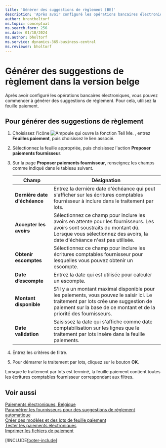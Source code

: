 ```yaml
---
title: 'Générer des suggestions de règlement [BE]'
description: 'Après avoir configuré les opérations bancaires électroniques, vous pouvez commencer à générer des suggestions de règlement. Pour cela, utilisez la feuille paiement.'
author: brentholtorf
ms.topic: conceptual
ms.search.form: 256
ms.date: 01/18/2024
ms.author: bholtorf
ms.service: dynamics-365-business-central
ms.reviewer: bholtorf
---
```


# <a name="generate-payment-suggestions-in-the-belgian-version"></a>Générer des suggestions de règlement dans la version belge

Après avoir configuré les opérations bancaires électroniques, vous pouvez commencer à générer des suggestions de règlement. Pour cela, utilisez la feuille paiement.  

## <a name="to-generate-payment-suggestions"></a>Pour générer des suggestions de règlement

1.  Choisissez l'icône ![Ampoule qui ouvre la fonction Tell Me.](../../media/ui-search/search_small.png "Dites-moi ce que vous voulez faire") , entrez **Feuilles paiement**, puis choisissez le lien associé.  
2.  Sélectionnez la feuille appropriée, puis choisissez l'action **Proposer paiements fournisseur**.  
3.  Sur la page **Proposer paiements fournisseur**, renseignez les champs comme indiqué dans le tableau suivant.  

    |Champ|Désignation|  
    |---------------------------------|---------------------------------------|  
    |**Dernière date d'échéance**|Entrez la dernière date d'échéance qui peut s'afficher sur les écritures comptables fournisseur à inclure dans le traitement par lots.|  
    |**Accepter les avoirs**|Sélectionnez ce champ pour inclure les avoirs en attente pour les fournisseurs. Les avoirs sont soustraits du montant dû. Lorsque vous sélectionnez des avoirs, la date d'échéance n'est pas utilisée.|  
    |**Obtenir escomptes**|Sélectionnez ce champ pour inclure les écritures comptables fournisseur pour lesquelles vous pouvez obtenir un escompte.|  
    |**Date d’escompte**|Entrez la date qui est utilisée pour calculer un escompte.|  
    |**Montant disponible**|S'il y a un montant maximal disponible pour les paiements, vous pouvez le saisir ici. Le traitement par lots crée une suggestion de paiement sur la base de ce montant et de la priorité des fournisseurs.|  
    |**Date validation**|Saisissez la date qui s'affiche comme date comptabilisation sur les lignes que le traitement par lots insère dans la feuille paiements.|  

4.  Entrez les critères de filtre.  
5.  Pour démarrer le traitement par lots, cliquez sur le bouton **OK**.  

Lorsque le traitement par lots est terminé, la feuille paiement contient toutes les écritures comptables fournisseur correspondant aux filtres.  

## <a name="see-also"></a>Voir aussi
 [Paiements électroniques, Belgique](belgian-electronic-payments.md)   
 [Paramétrer les fournisseurs pour des suggestions de règlement automatique](how-to-set-up-vendors-for-automatic-payment-suggestions.md)   
 [Créer des modèles et des lots de feuille paiement](how-to-create-payment-journal-templates-and-batches.md)   
 [Tester les paiements électroniques](how-to-test-electronic-payments.md)   
 [Imprimer les fichiers de paiement](how-to-print-payment-files.md)


[!INCLUDE[footer-include](../../includes/footer-banner.md)]
